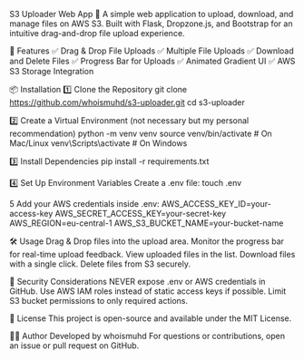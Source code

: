 S3 Uploader Web App 🚀
A simple web application to upload, download, and manage files on AWS S3. Built with Flask, Dropzone.js, and Bootstrap for an intuitive drag-and-drop file upload experience.

🌟 Features
✅ Drag & Drop File Uploads
✅ Multiple File Uploads
✅ Download and Delete Files
✅ Progress Bar for Uploads
✅ Animated Gradient UI
✅ AWS S3 Storage Integration


📦 Installation
1️⃣ Clone the Repository
git clone https://github.com/whoismuhd/s3-uploader.git
cd s3-uploader


2️⃣ Create a Virtual Environment (not necessary but my personal recommendation)
python -m venv venv
source venv/bin/activate  # On Mac/Linux
venv\Scripts\activate     # On Windows


3️⃣ Install Dependencies
pip install -r requirements.txt


4️⃣ Set Up Environment Variables
Create a .env file:
touch .env

5 Add your AWS credentials inside .env:
AWS_ACCESS_KEY_ID=your-access-key
AWS_SECRET_ACCESS_KEY=your-secret-key
AWS_REGION=eu-central-1
AWS_S3_BUCKET_NAME=your-bucket-name


🛠 Usage
Drag & Drop files into the upload area.
Monitor the progress bar for real-time upload feedback.
View uploaded files in the list.
Download files with a single click.
Delete files from S3 securely.



🔐 Security Considerations
NEVER expose .env or AWS credentials in GitHub.
Use AWS IAM roles instead of static access keys if possible.
Limit S3 bucket permissions to only required actions.


📜 License
This project is open-source and available under the MIT License.


👨‍💻 Author
Developed by whoismuhd
For questions or contributions, open an issue or pull request on GitHub.

